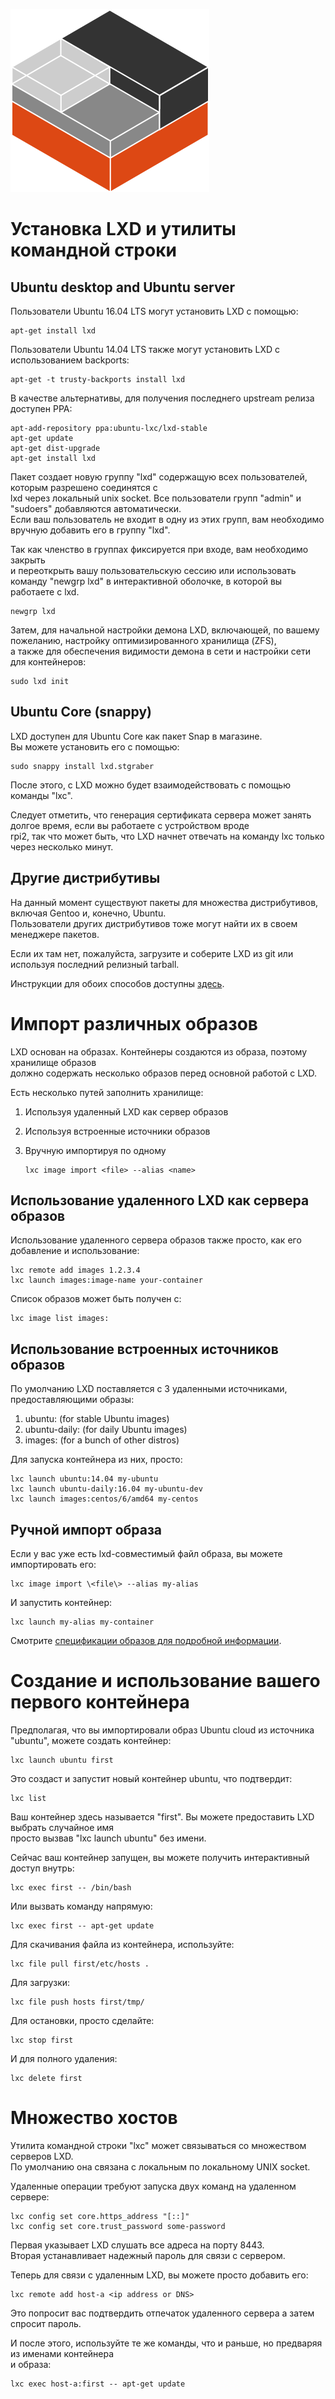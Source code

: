 ![Logo](/static/img/containers.png)

# Установка LXD и утилиты командной строки
## Ubuntu desktop and Ubuntu server
Пользователи Ubuntu 16.04 LTS могут установить LXD с помощью:

    apt-get install lxd

Пользователи Ubuntu 14.04 LTS также могут установить LXD с использованием backports:

    apt-get -t trusty-backports install lxd

В качестве альтернативы, для получения последнего upstream релиза доступен PPA:

    apt-add-repository ppa:ubuntu-lxc/lxd-stable
    apt-get update
    apt-get dist-upgrade
    apt-get install lxd

Пакет создает новую группу "lxd" содержащую всех пользователей, которым разрешено соединятся с  
lxd через локальный unix socket. Все пользователи групп "admin" и "sudoers" добавляются автоматически.  
Если ваш пользователь не входит в одну из этих групп, вам необходимо вручную добавить его в группу "lxd".

Так как членство в группах фиксируется при входе, вам необходимо закрыть  
и переоткрыть вашу пользовательскую сессию или использовать команду "newgrp lxd" в интерактивной оболочке, в которой вы работаете с lxd.

    newgrp lxd

Затем, для начальной настройки демона LXD, включающей, по вашему пожеланию, настройку оптимизированного хранилища (ZFS),  
а также для обеспечения видимости демона в сети и настройки сети для контейнеров:

    sudo lxd init

## Ubuntu Core (snappy)
LXD доступен для Ubuntu Core как пакет Snap в магазине.  
Вы можете установить его с помощью:

    sudo snappy install lxd.stgraber

После этого, с LXD можно будет взаимодействовать с помощью команды "lxc".

Следует отметить, что генерация сертификата сервера может занять долгое время, если вы работаете с устройством вроде  
rpi2, так что может быть, что LXD начнет отвечать на команду lxc только через несколько минут.

## Другие дистрибутивы
На данный момент существуют пакеты для множества дистрибутивов, включая Gentoo и, конечно, Ubuntu.  
Пользователи других дистрибутивов тоже могут найти их в своем менеджере пакетов.

Если их там нет, пожалуйста, загрузите и соберите LXD из git или используя последний релизный tarball.

Инструкции для обоих способов доступны [здесь](/lxd/downloads/).

# Импорт различных образов
LXD основан на образах. Контейнеры создаются из образа, поэтому хранилище образов  
должно содержать несколько образов перед основной работой с LXD.

Есть несколько путей заполнить хранилище:

 1. Используя удаленный LXD как сервер образов
 2. Используя встроенные источники образов
 3. Вручную импортируя по одному

        lxc image import <file> --alias <name>

## Использование удаленного LXD как сервера образов
Использование удаленного сервера образов также просто, как его добавление и использование:

    lxc remote add images 1.2.3.4
    lxc launch images:image-name your-container

Список образов может быть получен с:

    lxc image list images:

## Использование встроенных источников образов
По умолчанию LXD поставляется с 3 удаленными источниками, предоставляющими образы:

 1. ubuntu: (for stable Ubuntu images)
 2. ubuntu-daily: (for daily Ubuntu images)
 3. images: (for a bunch of other distros)

Для запуска контейнера из них, просто:

    lxc launch ubuntu:14.04 my-ubuntu
    lxc launch ubuntu-daily:16.04 my-ubuntu-dev
    lxc launch images:centos/6/amd64 my-centos

## Ручной импорт образа
Если у вас уже есть lxd-совместимый файл образа, вы можете импортировать его:

    lxc image import \<file\> --alias my-alias

И запустить контейнер:

    lxc launch my-alias my-container

Смотрите [спецификации образов для подробной информации](https://github.com/lxc/lxd/blob/master/doc/image-handling.md).

# Создание и использование вашего первого контейнера
Предполагая, что вы импортировали образ Ubuntu cloud из источника "ubuntu", можете создать контейнер:

    lxc launch ubuntu first

Это создаст и запустит новый контейнер ubuntu, что подтвердит:

    lxc list

Ваш контейнер здесь называется "first". Вы можете предоставить LXD выбрать случайное имя  
просто вызвав "lxc launch ubuntu" без имени.

Сейчас ваш контейнер запущен, вы можете получить интерактивный доступ внутрь:

    lxc exec first -- /bin/bash

Или вызвать команду напрямую:

    lxc exec first -- apt-get update

Для скачивания файла из контейнера, используйте:

    lxc file pull first/etc/hosts .

Для загрузки:

    lxc file push hosts first/tmp/

Для остановки, просто сделайте:

    lxc stop first

И для полного удаления:

    lxc delete first

# Множество хостов
Утилита командной строки "lxc" может связываться со множеством серверов LXD.  
По умолчанию она связана с локальным по локальному UNIX socket.

Удаленные операции требуют запуска двух команд на удаленном сервере:

    lxc config set core.https_address "[::]"
    lxc config set core.trust_password some-password

Первая указывает LXD слушать все адреса на порту 8443.  
Вторая устанавливает надежный пароль для связи с сервером.

Теперь для связи с удаленным LXD, вы можете просто добавить его:

    lxc remote add host-a <ip address or DNS>

Это попросит вас подтвердить отпечаток удаленного сервера а затем спросит пароль.

И после этого, используйте те же команды, что и раньше, но предваряя из именами контейнера  
и образа:

    lxc exec host-a:first -- apt-get update
